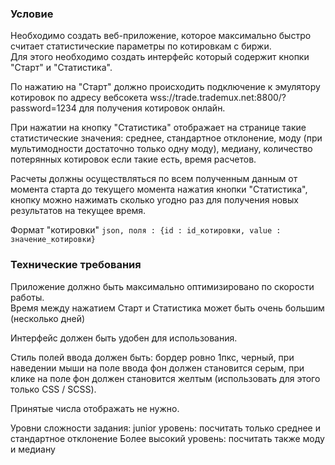 ### Условие

Необходимо создать веб-приложение, которое максимально быстро считает
статистические параметры по котировкам с биржи.  
Для этого необходимо создать интерфейс который содержит кнопки "Старт" и "Статистика".  

По нажатию на "Старт" должно происходить подключение к эмулятору котировок по адресу
вебсокета wss://trade.trademux.net:8800/?password=1234 для получения котировок онлайн.  

При нажатии на кнопку "Статистика" отображает на странице такие статистические значения:
среднее, стандартное отклонение, моду (при мультимодности достаточно только одну моду),
медиану, количество потерянных котировок если такие есть, время расчетов.   

Расчеты должны осуществляться по всем полученным данным от момента старта 
до текущего момента нажатия кнопки "Статистика", кнопку можно нажимать 
сколько угодно раз для получения новых
результатов на текущее время.  

Формат "котировки" ```json, поля : {id : id_котировки, value : значение_котировки}``` 


### Технические требования

Приложение должно быть максимально оптимизировано по скорости работы.  
Время между нажатием Старт и Статистика может быть очень большим (несколько дней)  

Интерфейс должен быть удобен для использования.

Стиль полей ввода должен быть: бордер ровно 1пкс, черный, при наведении мыши на 
поле ввода фон должен становится серым, при клике на поле фон должен становится
желтым (использовать для этого только CSS / SCSS).

Принятые числа отображать не нужно.

Уровни сложности задания:
junior уровень: посчитать только среднее и стандартное отклонение
Более высокий уровень: посчитать также моду и медиану